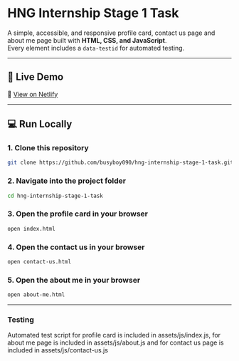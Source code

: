 # HNG Internship Stage 1 Task

A simple, accessible, and responsive profile card, contact us page and about me page built with **HTML, CSS, and JavaScript**.  
Every element includes a `data-testid` for automated testing.

---

## 🚀 Live Demo
🔗 [View on Netlify](https://hng-internship-stage-1-task.netlify.app)

---

## 💻 Run Locally

### 1. Clone this repository
```bash
git clone https://github.com/busyboy090/hng-internship-stage-1-task.git
```

### 2. Navigate into the project folder
```bash
cd hng-internship-stage-1-task
```

### 3. Open the profile card in your browser
```bash
open index.html
```

### 4. Open the contact us in your browser
```bash
open contact-us.html
```

### 5. Open the about me in your browser
```bash
open about-me.html
```
---

### Testing
Automated test script for profile card is included in assets/js/index.js, for about me page is included in assets/js/about.js and for contact us page is included in assets/js/contact-us.js